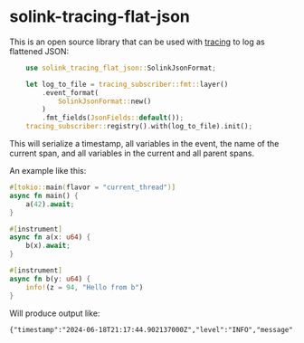 # solink-tracing-flat-json

This is an open source library that can be used with [tracing](https://docs.rs/tracing/0.1.40/tracing/) to log as flattened JSON:

```rs
    use solink_tracing_flat_json::SolinkJsonFormat;

    let log_to_file = tracing_subscriber::fmt::layer()
        .event_format(
            SolinkJsonFormat::new()
        )
        .fmt_fields(JsonFields::default());
    tracing_subscriber::registry().with(log_to_file).init();
```

This will serialize a timestamp, all variables in the event, the name of the current span, and all variables in the current and all parent spans.

An example like this:

```rs
#[tokio::main(flavor = "current_thread")]
async fn main() {
    a(42).await;
}

#[instrument]
async fn a(x: u64) {
    b(x).await;
}

#[instrument]
async fn b(y: u64) {
    info!(z = 94, "Hello from b")
}
```

Will produce output like:

```txt
{"timestamp":"2024-06-18T21:17:44.902137000Z","level":"INFO","message":"Hello from b","z":94,"span":"b","y":42,"x":42}
```
